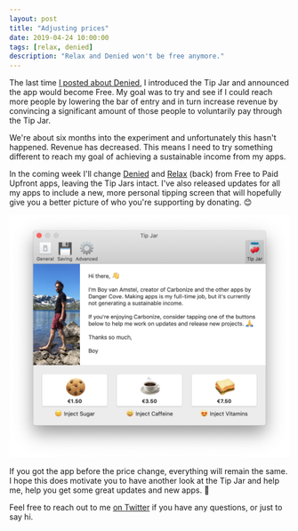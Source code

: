 ```yaml
---
layout: post
title: "Adjusting prices"
date: 2019-04-24 10:00:00
tags: [relax, denied]
description: "Relax and Denied won't be free anymore."
---
```


The last time [I posted about Denied](/news/denied-is-now-free/), I introduced the Tip Jar and announced the app would become Free. My goal was to try and see if I could reach more people by lowering the bar of entry and in turn increase revenue by convincing a significant amount of those people to voluntarily pay through the Tip Jar.

We're about six months into the experiment and unfortunately this hasn't happened. Revenue has decreased. This means I need to try something different to reach my goal of achieving a sustainable income from my apps.

In the coming week I'll change [Denied](/denied) and [Relax](/relax) (back) from Free to Paid Upfront apps, leaving the Tip Jars intact. I've also released updates for all my apps to include a new, more personal tipping screen that will hopefully give you a better picture of who you're supporting by donating. 😊

![A screenshot of the new Tip Jar, showing a picture of me, text explaining why donations are most welcome and three donation options: a cookie, coffee or a sandwich](/assets/img/news/carbonize-tipjar-v2.png)

If you got the app before the price change, everything will remain the same. I hope this does motivate you to have another look at the Tip Jar and help me, help you get some great updates and new apps. 💪

Feel free to reach out to me [on Twitter](https://www.twitter.com/boyvanamstel) if you have any questions, or just to say hi.
